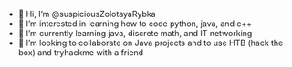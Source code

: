 - 👋 Hi, I’m @suspiciousZolotayaRybka
- 👀 I’m interested in learning how to code python, java, and c++
- 🌱 I’m currently learning java, discrete math, and IT networking
- 💞️ I’m looking to collaborate on Java projects and to use HTB (hack the box) and tryhackme with a friend 

